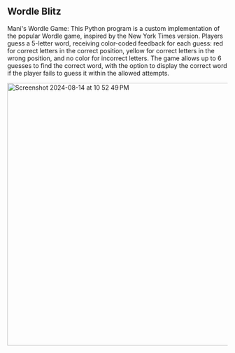 ## Wordle Blitz
Mani's Wordle Game: This Python program is a custom implementation of the popular Wordle game, inspired by the New York Times version. Players guess a 5-letter word, receiving color-coded feedback for each guess: red for correct letters in the correct position, yellow for correct letters in the wrong position, and no color for incorrect letters. The game allows up to 6 guesses to find the correct word, with the option to display the correct word if the player fails to guess it within the allowed attempts.

<img width="600" alt="Screenshot 2024-08-14 at 10 52 49 PM" src="https://github.com/user-attachments/assets/33e655f2-1610-4434-94d9-108f39d1b1a4">
